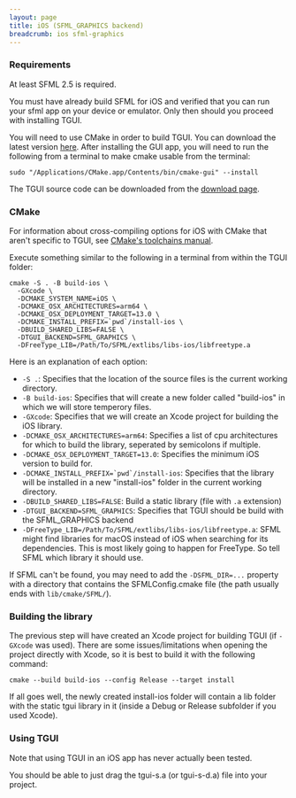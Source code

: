 ```yaml
---
layout: page
title: iOS (SFML_GRAPHICS backend)
breadcrumb: ios sfml-graphics
---
```


### Requirements

At least SFML 2.5 is required.

You must have already build SFML for iOS and verified that you can run your sfml app on your device or emulator. Only then should you proceed with installing TGUI.

You will need to use CMake in order to build TGUI. You can download the latest version [here](https://cmake.org/download/). After installing the GUI app, you will need to run the following from a terminal to make cmake usable from the terminal:
```
sudo "/Applications/CMake.app/Contents/bin/cmake-gui" --install
```

The TGUI source code can be downloaded from the [download page](/download).

### CMake

For information about cross-compiling options for iOS with CMake that aren't specific to TGUI, see [CMake's toolchains manual](https://cmake.org/cmake/help/latest/manual/cmake-toolchains.7.html#cross-compiling-for-ios-tvos-or-watchos).

Execute something similar to the following in a terminal from within the TGUI folder:
```
cmake -S . -B build-ios \
  -GXcode \
  -DCMAKE_SYSTEM_NAME=iOS \
  -DCMAKE_OSX_ARCHITECTURES=arm64 \
  -DCMAKE_OSX_DEPLOYMENT_TARGET=13.0 \
  -DCMAKE_INSTALL_PREFIX=`pwd`/install-ios \
  -DBUILD_SHARED_LIBS=FALSE \
  -DTGUI_BACKEND=SFML_GRAPHICS \
  -DFreeType_LIB=/Path/To/SFML/extlibs/libs-ios/libfreetype.a
```

Here is an explanation of each option:  
- `-S .`: Specifies that the location of the source files is the current working directory.
- `-B build-ios`: Specifies that will create a new folder called "build-ios" in which we will store temperory files.
- `-GXcode`: Specifies that we will create an Xcode project for building the iOS library.
- `-DCMAKE_OSX_ARCHITECTURES=arm64`: Specifies a list of cpu architectures for which to build the library, seperated by semicolons if multiple.
- `-DCMAKE_OSX_DEPLOYMENT_TARGET=13.0`: Specifies the minimum iOS version to build for.
- ``-DCMAKE_INSTALL_PREFIX=`pwd`/install-ios``: Specifies that the library will be installed in a new "install-ios" folder in the current working directory.
- `-DBUILD_SHARED_LIBS=FALSE`: Build a static library (file with `.a` extension)
- `-DTGUI_BACKEND=SFML_GRAPHICS`: Specifies that TGUI should be build with the SFML_GRAPHICS backend
- `-DFreeType_LIB=/Path/To/SFML/extlibs/libs-ios/libfreetype.a`: SFML might find libraries for macOS instead of iOS when searching for its dependencies. This is most likely going to happen for FreeType. So tell SFML which library it should use.

If SFML can't be found, you may need to add the `-DSFML_DIR=...` property with a directory that contains the SFMLConfig.cmake file (the path usually ends with `lib/cmake/SFML/`).

### Building the library

The previous step will have created an Xcode project for building TGUI (if `-GXcode` was used). There are some issues/limitations when opening the project directly with Xcode, so it is best to build it with the following command:
```
cmake --build build-ios --config Release --target install
```

If all goes well, the newly created install-ios folder will contain a lib folder with the static tgui library in it (inside a Debug or Release subfolder if you used Xcode).

### Using TGUI

<p><span class="Red">Note that using TGUI in an iOS app has never actually been tested.</span></p>

You should be able to just drag the tgui-s.a (or tgui-s-d.a) file into your project.
